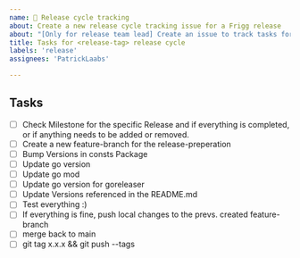```yaml
---
name: 🚋 Release cycle tracking
about: Create a new release cycle tracking issue for a Frigg release
about: "[Only for release team lead] Create an issue to track tasks for a Frigg release."
title: Tasks for <release-tag> release cycle
labels: 'release'
assignees: 'PatrickLaabs'

---
```


## Tasks

* [ ] Check Milestone for the specific Release and if everything is completed, or if anything needs to be added or removed.
* [ ] Create a new feature-branch for the release-preperation
* [ ] Bump Versions in consts Package
* [ ] Update go version
* [ ] Update go mod
* [ ] Update go version for goreleaser
* [ ] Update Versions referenced in the README.md
* [ ] Test everything :) 
* [ ] If everything is fine, push local changes to the prevs. created feature-branch
* [ ] merge back to main
* [ ] git tag x.x.x && git push --tags